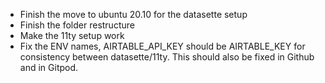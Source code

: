 - Finish the move to ubuntu 20.10 for the datasette setup
- Finish the folder restructure
- Make the 11ty setup work
- Fix the ENV names, AIRTABLE_API_KEY should be AIRTABLE_KEY for consistency between datasette/11ty. This should also be fixed in Github and in Gitpod.